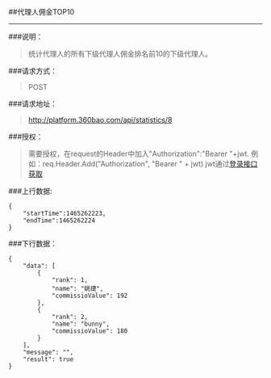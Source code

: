 ##代理人佣金TOP10

------------
###说明：
>  统计代理人的所有下级代理人佣金排名前10的下级代理人。

###请求方式：
> POST

###请求地址：
> http://platform.360bao.com/api/statistics/8

###授权：
> 需要授权，在request的Header中加入"Authorization":"Bearer "+jwt.
  例如：req.Header.Add("Authorization", "Bearer " + jwt)
  jwt通过[登录接口获取](https://github.com/360bao/Manual/blob/master/%E5%BC%80%E6%94%BE%E5%B9%B3%E5%8F%B0/%E9%94%80%E5%94%AE%E7%AE%A1%E7%90%86api/v4/%E8%B4%A6%E5%8F%B7%E6%8E%A7%E5%88%B6/%E7%99%BB%E5%BD%95.md)

###上行数据:
```
{
    "startTime":1465262223,
    "endTime":1465262224
}
```
###下行数据：
```
{
    "data": [
        {
            "rank": 1,
            "name": "姚捷",
            "commissioValue": 192
        },
        {
            "rank": 2,
            "name": "bunny",
            "commissioValue": 180
        }
    ],
    "message": "",
    "result": true
}
```
